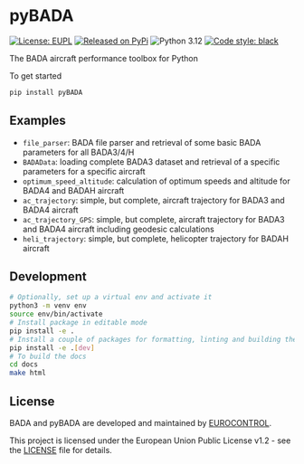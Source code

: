 # pyBADA

<a href="https://github.com/eurocontrol/pybada/blob/main/LICENCE.txt"><img alt="License: EUPL" src="https://img.shields.io/badge/license-EUPL-3785D1.svg"></a>
<a href="https://pypi.org/project/pyBADA"><img alt="Released on PyPi" src="https://img.shields.io/pypi/v/pyBADA.svg"></a>
![Python 3.12](https://img.shields.io/badge/Python-3.12-3776AB.svg?logo=python&logoColor=white)
<a href="https://github.com/eurocontrol/pybada"><img alt="Code style: black" src="https://img.shields.io/badge/code%20style-black-000000.svg"></a>

The BADA aircraft performance toolbox for Python

To get started

```bash
pip install pyBADA
```

## Examples

-   `file_parser`: BADA file parser and retrieval of some basic BADA parameters for all BADA3/4/H
-   `BADAData`: loading complete BADA3 dataset and retrieval of a specific parameters for a specific aircraft
-   `optimum_speed_altitude`: calculation of optimum speeds and altitude for BADA4 and BADAH aircraft
-   `ac_trajectory`: simple, but complete, aircraft trajectory for BADA3 and BADA4 aircraft
-   `ac_trajectory_GPS`: simple, but complete, aircraft trajectory for BADA3 and BADA4 aircraft including geodesic calculations
-   `heli_trajectory`: simple, but complete, helicopter trajectory for BADAH aircraft

## Development

```bash
# Optionally, set up a virtual env and activate it
python3 -m venv env
source env/bin/activate
# Install package in editable mode
pip install -e .
# Install a couple of packages for formatting, linting and building the docs
pip install -e .[dev]
# To build the docs
cd docs
make html
```

## License

BADA and pyBADA are developed and maintained by [EUROCONTROL](https://www.eurocontrol.int/).

This project is licensed under the European Union Public License v1.2 - see the [LICENSE](https://joinup.ec.europa.eu/collection/eupl/eupl-text-eupl-12) file for details.
